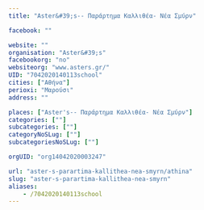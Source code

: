 ```yaml
---
title: "Aster&#39;s-- Παράρτημα Καλλιθέα- Νέα Σμύρν"

facebook: ""

website: ""
organisation: "Aster&#39;s"
facebookorg: "no"
websiteorg: "www.asters.gr/"
UID: "7042020140113school"
cities: ["Αθήνα"]
perioxi: "Μαρούσι"
address: ""

places: ["Aster's-- Παράρτημα Καλλιθέα- Νέα Σμύρν"]
categories: [""]
subcategories: [""]
categoryNoSLug: [""]
subcategoriesNoSLug: [""]

orgUID: "org14042020003247"

url: "aster-s-parartima-kallithea-nea-smyrn/athina"
slug: "aster-s-parartima-kallithea-nea-smyrn"
aliases:
    - /7042020140113school
---
```






